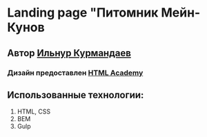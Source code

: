 # Landing page "Питомник Мейн-Кунов

## Автор [Ильнур Курмандаев](https://github.com/KIlnourik) 

### Дизайн предоставлен [HTML Academy]('https://htmlacademy.ru/')

## Использованные технологии:

1. HTML, CSS
2. BEM
3. Gulp
